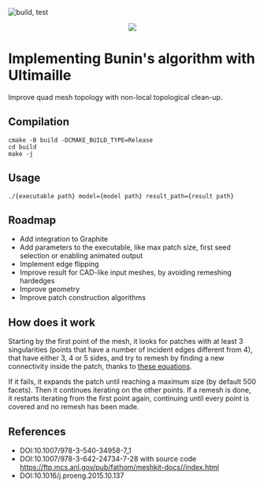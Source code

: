 ![build, test](https://github.com/baldraven/ultimailleQuadRemesh/actions/workflows/continuous.yml/badge.svg)

<p align="center">
  <img src="https://i.imgur.com/H9Hh1gZ.jpg"/>
</p>

# Implementing Bunin's algorithm with Ultimaille

Improve quad mesh topology with non-local topological clean-up.

## Compilation

```
cmake -B build -DCMAKE_BUILD_TYPE=Release
cd build
make -j
```
## Usage

```
./{executable path} model={model path} result_path={result path}
```

## Roadmap 

- Add integration to Graphite
- Add parameters to the executable, like max patch size, first seed selection or enabling animated output
- Implement edge flipping
- Improve result for CAD-like input meshes, by avoiding remeshing hardedges
- Improve geometry
- Improve patch construction algorithms


## How does it work

Starting by the first point of the mesh, it looks for patches with at least 3 singularities (points that have a number of incident edges different from 4), that have either 3, 4 or 5 sides, and try to remesh by finding a new connectivity inside the patch, thanks to [these equations](src/matrixEquations.h).

If it fails, it expands the patch until reaching a maximum size (by default 500 facets). Then it continues iterating on the other points. If a remesh is done, it restarts iterating from the first point again, continuing until every point is covered and no remesh has been made.

## References
- DOI:10.1007/978-3-540-34958-7_1
- DOI:10.1007/978-3-642-24734-7-28  with source code https://ftp.mcs.anl.gov/pub/fathom/meshkit-docs//index.html
- DOI:10.1016/j.proeng.2015.10.137